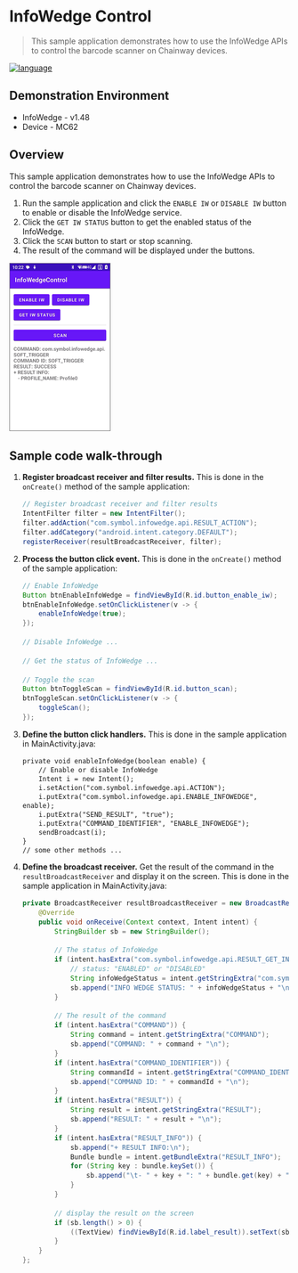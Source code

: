 # InfoWedge Control

> This sample application demonstrates how to use the InfoWedge APIs to control the barcode scanner on Chainway devices.

[![language](https://img.shields.io/badge/cn-简体中文-green.svg)](README_zh-CN.md)

## Demonstration Environment

- InfoWedge - v1.48
- Device - MC62

## Overview

This sample application demonstrates how to use the InfoWedge APIs to control the barcode scanner on Chainway devices.

1. Run the sample application and click the `ENABLE IW` or `DISABLE IW` button to enable or disable the InfoWedge service.
2. Click the `GET IW STATUS` button to get the enabled status of the InfoWedge.
3. Click the `SCAN` button to start or stop scanning.
4. The result of the command will be displayed under the buttons.

![overview.png](./pics/overview.png)

## Sample code walk-through

1. **Register broadcast receiver and filter results.** This is done in the `onCreate()` method of the sample application:
    ```java
    // Register broadcast receiver and filter results
    IntentFilter filter = new IntentFilter();
    filter.addAction("com.symbol.infowedge.api.RESULT_ACTION");
    filter.addCategory("android.intent.category.DEFAULT");
    registerReceiver(resultBroadcastReceiver, filter);
    ```
2. **Process the button click event.** This is done in the `onCreate()` method of the sample application:
    ```java
    // Enable InfoWedge
    Button btnEnableInfoWedge = findViewById(R.id.button_enable_iw);
    btnEnableInfoWedge.setOnClickListener(v -> {
        enableInfoWedge(true);
    });

    // Disable InfoWedge ...

    // Get the status of InfoWedge ...

    // Toggle the scan
    Button btnToggleScan = findViewById(R.id.button_scan);
    btnToggleScan.setOnClickListener(v -> {
        toggleScan();
    });
    ```
3. **Define the button click handlers.** This is done in the sample application in MainActivity.java:
    ```
    private void enableInfoWedge(boolean enable) {
        // Enable or disable InfoWedge
        Intent i = new Intent();
        i.setAction("com.symbol.infowedge.api.ACTION");
        i.putExtra("com.symbol.infowedge.api.ENABLE_INFOWEDGE", enable);
        i.putExtra("SEND_RESULT", "true");
        i.putExtra("COMMAND_IDENTIFIER", "ENABLE_INFOWEDGE");
        sendBroadcast(i);
    }
    // some other methods ...
    ```
4. **Define the broadcast receiver.** Get the result of the command in the `resultBroadcastReceiver` and display it on the screen. This is done in the sample application in MainActivity.java:
    ```java
    private BroadcastReceiver resultBroadcastReceiver = new BroadcastReceiver() {
        @Override
        public void onReceive(Context context, Intent intent) {
            StringBuilder sb = new StringBuilder();

            // The status of InfoWedge
            if (intent.hasExtra("com.symbol.infowedge.api.RESULT_GET_INFOWEDGE_STATUS")) {
                // status: "ENABLED" or "DISABLED"
                String infoWedgeStatus = intent.getStringExtra("com.symbol.infowedge.api.RESULT_GET_INFOWEDGE_STATUS");
                sb.append("INFO WEDGE STATUS: " + infoWedgeStatus + "\n");
            }

            // The result of the command
            if (intent.hasExtra("COMMAND")) {
                String command = intent.getStringExtra("COMMAND");
                sb.append("COMMAND: " + command + "\n");
            }
            if (intent.hasExtra("COMMAND_IDENTIFIER")) {
                String commandId = intent.getStringExtra("COMMAND_IDENTIFIER");
                sb.append("COMMAND ID: " + commandId + "\n");
            }
            if (intent.hasExtra("RESULT")) {
                String result = intent.getStringExtra("RESULT");
                sb.append("RESULT: " + result + "\n");
            }
            if (intent.hasExtra("RESULT_INFO")) {
                sb.append("+ RESULT INFO:\n");
                Bundle bundle = intent.getBundleExtra("RESULT_INFO");
                for (String key : bundle.keySet()) {
                    sb.append("\t- " + key + ": " + bundle.get(key) + "\n");
                }
            }

            // display the result on the screen
            if (sb.length() > 0) {
                ((TextView) findViewById(R.id.label_result)).setText(sb);
            }
        }
    };
    ```